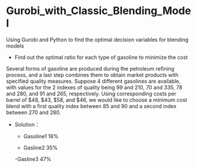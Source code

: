 # Gurobi_with_Classic_Blending_Model
Using Gurobi and Python to find the optimal decision variables for blending models

- Find out the optimal ratio for each type of gasoline to minimize the cost

Several forms of gasoline are produced during the petroleum refining process, 
and a last step combines them to obtain market products with specified quality 
measures. Suppose 4 different gasolines are available, with values for the 2 
indexes of quality being 99 and 210, 70 and 335, 78 and 280, and 91 and 265, 
respectively. Using corresponding costs per barrel of $48, $43, $58, and $46,
we would like to choose a minimum cost blend with a first quality index
between 85 and 90 and a second index between 270 and 280.

- Solution： 

  - Gasoline1 18%  

  - Gasline2  35%

  -Gasline3  47%

